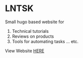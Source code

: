 # LNTSK

Small hugo based website for
1. Technical tutorials
2. Reviews on products
3. Tools for automating tasks
... etc.

View Website [HERE](https://sriramkandukuri.githubio)
